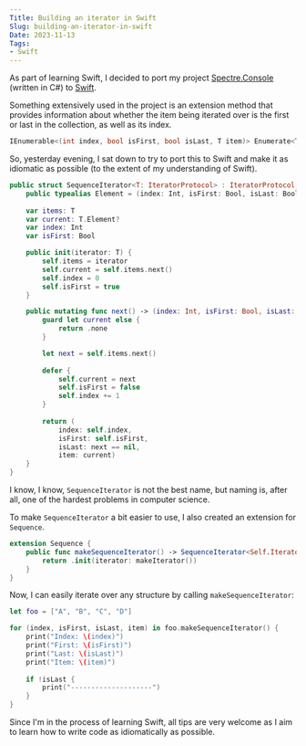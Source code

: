 ```yaml
---
Title: Building an iterator in Swift
Slug: building-an-iterator-in-swift
Date: 2023-11-13
Tags:
- Swift
---
```


As part of learning Swift, I decided to port my project [Spectre.Console](https://spectreconsole.net/) (written in C#) to [Swift](https://www.swift.org/).

Something extensively used in the project is an extension method that provides information about whether the item being iterated over is the first or last in the collection, as well as its index.

<!--excerpt-->

```csharp
IEnumerable<(int index, bool isFirst, bool isLast, T item)> Enumerate<T>(this IEnumerable<T> source);
```

So, yesterday evening, I sat down to try to port this to Swift and make it as idiomatic as possible (to the extent of my understanding of Swift).

```swift
public struct SequenceIterator<T: IteratorProtocol> : IteratorProtocol, Sequence {
    public typealias Element = (index: Int, isFirst: Bool, isLast: Bool, item: T.Element)
    
    var items: T
    var current: T.Element?
    var index: Int
    var isFirst: Bool

    public init(iterator: T) {
        self.items = iterator
        self.current = self.items.next()
        self.index = 0
        self.isFirst = true
    }

    public mutating func next() -> (index: Int, isFirst: Bool, isLast: Bool, item: T.Element)? {
        guard let current else {
            return .none
        }

        let next = self.items.next()
        
        defer {
            self.current = next
            self.isFirst = false
            self.index += 1
        }
        
        return (
            index: self.index, 
            isFirst: self.isFirst, 
            isLast: next == nil, 
            item: current)
    }
}
```

I know, I know, `SequenceIterator` is not the best name, but naming is, after all, one of the hardest problems in computer science.

To make `SequenceIterator` a bit easier to use, I also created an extension for `Sequence`.

```swift
extension Sequence {
    public func makeSequenceIterator() -> SequenceIterator<Self.Iterator> {
        return .init(iterator: makeIterator())
    }
}
```

Now, I can easily iterate over any structure by calling `makeSequenceIterator`:

```swift
let foo = ["A", "B", "C", "D"]

for (index, isFirst, isLast, item) in foo.makeSequenceIterator() {
    print("Index: \(index)")
    print("First: \(isFirst)")
    print("Last: \(isLast)")
    print("Item: \(item)")
    
    if !isLast {
        print("--------------------")
    }
}
```

Since I'm in the process of learning Swift, all tips are very welcome as I aim to learn how to write code as idiomatically as possible.